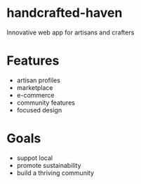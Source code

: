 # handcrafted-haven
Innovative web app for artisans and crafters
# Features
- artisan profiles
- marketplace
- e-commerce
- community features
- focused design
# Goals
- suppot local
- promote sustainability
- build a thriving community
  
